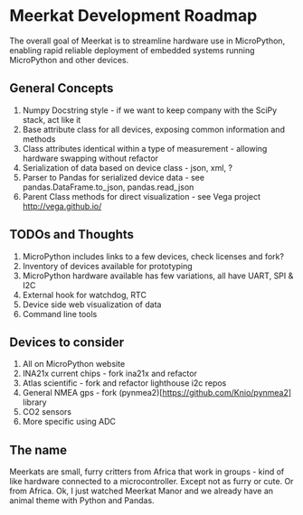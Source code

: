 # Meerkat Development Roadmap

The overall goal of Meerkat is to streamline hardware use in MicroPython, enabling rapid reliable deployment of
embedded systems running MicroPython and other devices.

## General Concepts
1. Numpy Docstring style - if we want to keep company with the SciPy stack, act like it
1. Base attribute class for all devices, exposing common information and methods
1. Class attributes identical within a type of measurement - allowing hardware swapping without refactor
1. Serialization of data based on device class - json, xml, ?
1. Parser to Pandas for serialized device data - see pandas.DataFrame.to_json, pandas.read_json
1. Parent Class methods for direct visualization - see Vega project http://vega.github.io/

## TODOs and Thoughts
1. MicroPython includes links to a few devices, check licenses and fork?
1. Inventory of devices available for prototyping
1. MicroPython hardware available has few variations, all have UART, SPI & I2C
1. External hook for watchdog, RTC
1. Device side web visualization of data
1. Command line tools

## Devices to consider
1. All on MicroPython website
1. INA21x current chips - fork ina21x and refactor
1. Atlas scientific - fork and refactor lighthouse i2c repos
1. General NMEA gps - fork (pynmea2)[https://github.com/Knio/pynmea2] library
1. CO2 sensors
1. More specific using ADC

## The name
Meerkats are small, furry critters from Africa that work in groups - kind of like hardware connected to a microcontroller.
Except not as furry or cute.  Or from Africa.  Ok, I just watched Meerkat Manor and we already have an animal
theme with Python and Pandas.

